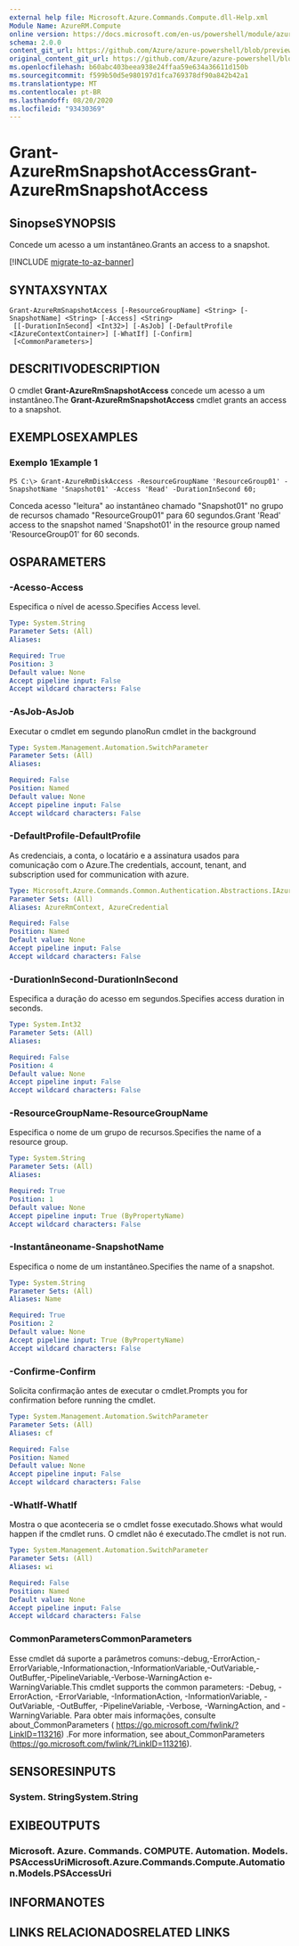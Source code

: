 ```yaml
---
external help file: Microsoft.Azure.Commands.Compute.dll-Help.xml
Module Name: AzureRM.Compute
online version: https://docs.microsoft.com/en-us/powershell/module/azurerm.compute/grant-azurermsnapshotaccess
schema: 2.0.0
content_git_url: https://github.com/Azure/azure-powershell/blob/preview/src/ResourceManager/Compute/Commands.Compute/help/Grant-AzureRmSnapshotAccess.md
original_content_git_url: https://github.com/Azure/azure-powershell/blob/preview/src/ResourceManager/Compute/Commands.Compute/help/Grant-AzureRmSnapshotAccess.md
ms.openlocfilehash: b60abc403beea938e24ffaa59e634a36611d150b
ms.sourcegitcommit: f599b50d5e980197d1fca769378df90a842b42a1
ms.translationtype: MT
ms.contentlocale: pt-BR
ms.lasthandoff: 08/20/2020
ms.locfileid: "93430369"
---
```

# <span data-ttu-id="0f2e2-101">Grant-AzureRmSnapshotAccess</span><span class="sxs-lookup"><span data-stu-id="0f2e2-101">Grant-AzureRmSnapshotAccess</span></span>

## <span data-ttu-id="0f2e2-102">Sinopse</span><span class="sxs-lookup"><span data-stu-id="0f2e2-102">SYNOPSIS</span></span>
<span data-ttu-id="0f2e2-103">Concede um acesso a um instantâneo.</span><span class="sxs-lookup"><span data-stu-id="0f2e2-103">Grants an access to a snapshot.</span></span>

[!INCLUDE [migrate-to-az-banner](../../includes/migrate-to-az-banner.md)]

## <span data-ttu-id="0f2e2-104">SYNTAX</span><span class="sxs-lookup"><span data-stu-id="0f2e2-104">SYNTAX</span></span>

```
Grant-AzureRmSnapshotAccess [-ResourceGroupName] <String> [-SnapshotName] <String> [-Access] <String>
 [[-DurationInSecond] <Int32>] [-AsJob] [-DefaultProfile <IAzureContextContainer>] [-WhatIf] [-Confirm]
 [<CommonParameters>]
```

## <span data-ttu-id="0f2e2-105">DESCRITIVO</span><span class="sxs-lookup"><span data-stu-id="0f2e2-105">DESCRIPTION</span></span>
<span data-ttu-id="0f2e2-106">O cmdlet **Grant-AzureRmSnapshotAccess** concede um acesso a um instantâneo.</span><span class="sxs-lookup"><span data-stu-id="0f2e2-106">The **Grant-AzureRmSnapshotAccess** cmdlet grants an access to a snapshot.</span></span>

## <span data-ttu-id="0f2e2-107">EXEMPLOS</span><span class="sxs-lookup"><span data-stu-id="0f2e2-107">EXAMPLES</span></span>

### <span data-ttu-id="0f2e2-108">Exemplo 1</span><span class="sxs-lookup"><span data-stu-id="0f2e2-108">Example 1</span></span>
```
PS C:\> Grant-AzureRmDiskAccess -ResourceGroupName 'ResourceGroup01' -SnapshotName 'Snapshot01' -Access 'Read' -DurationInSecond 60;
```

<span data-ttu-id="0f2e2-109">Conceda acesso "leitura" ao instantâneo chamado "Snapshot01" no grupo de recursos chamado "ResourceGroup01" para 60 segundos.</span><span class="sxs-lookup"><span data-stu-id="0f2e2-109">Grant 'Read' access to the snapshot named 'Snapshot01' in the resource group named 'ResourceGroup01' for 60 seconds.</span></span>

## <span data-ttu-id="0f2e2-110">OS</span><span class="sxs-lookup"><span data-stu-id="0f2e2-110">PARAMETERS</span></span>

### <span data-ttu-id="0f2e2-111">-Acesso</span><span class="sxs-lookup"><span data-stu-id="0f2e2-111">-Access</span></span>
<span data-ttu-id="0f2e2-112">Especifica o nível de acesso.</span><span class="sxs-lookup"><span data-stu-id="0f2e2-112">Specifies Access level.</span></span>

```yaml
Type: System.String
Parameter Sets: (All)
Aliases:

Required: True
Position: 3
Default value: None
Accept pipeline input: False
Accept wildcard characters: False
```

### <span data-ttu-id="0f2e2-113">-AsJob</span><span class="sxs-lookup"><span data-stu-id="0f2e2-113">-AsJob</span></span>
<span data-ttu-id="0f2e2-114">Executar o cmdlet em segundo plano</span><span class="sxs-lookup"><span data-stu-id="0f2e2-114">Run cmdlet in the background</span></span>

```yaml
Type: System.Management.Automation.SwitchParameter
Parameter Sets: (All)
Aliases:

Required: False
Position: Named
Default value: None
Accept pipeline input: False
Accept wildcard characters: False
```

### <span data-ttu-id="0f2e2-115">-DefaultProfile</span><span class="sxs-lookup"><span data-stu-id="0f2e2-115">-DefaultProfile</span></span>
<span data-ttu-id="0f2e2-116">As credenciais, a conta, o locatário e a assinatura usados para comunicação com o Azure.</span><span class="sxs-lookup"><span data-stu-id="0f2e2-116">The credentials, account, tenant, and subscription used for communication with azure.</span></span>

```yaml
Type: Microsoft.Azure.Commands.Common.Authentication.Abstractions.IAzureContextContainer
Parameter Sets: (All)
Aliases: AzureRmContext, AzureCredential

Required: False
Position: Named
Default value: None
Accept pipeline input: False
Accept wildcard characters: False
```

### <span data-ttu-id="0f2e2-117">-DurationInSecond</span><span class="sxs-lookup"><span data-stu-id="0f2e2-117">-DurationInSecond</span></span>
<span data-ttu-id="0f2e2-118">Especifica a duração do acesso em segundos.</span><span class="sxs-lookup"><span data-stu-id="0f2e2-118">Specifies access duration in seconds.</span></span>

```yaml
Type: System.Int32
Parameter Sets: (All)
Aliases:

Required: False
Position: 4
Default value: None
Accept pipeline input: False
Accept wildcard characters: False
```

### <span data-ttu-id="0f2e2-119">-ResourceGroupName</span><span class="sxs-lookup"><span data-stu-id="0f2e2-119">-ResourceGroupName</span></span>
<span data-ttu-id="0f2e2-120">Especifica o nome de um grupo de recursos.</span><span class="sxs-lookup"><span data-stu-id="0f2e2-120">Specifies the name of a resource group.</span></span>

```yaml
Type: System.String
Parameter Sets: (All)
Aliases:

Required: True
Position: 1
Default value: None
Accept pipeline input: True (ByPropertyName)
Accept wildcard characters: False
```

### <span data-ttu-id="0f2e2-121">-Instantâneoname</span><span class="sxs-lookup"><span data-stu-id="0f2e2-121">-SnapshotName</span></span>
<span data-ttu-id="0f2e2-122">Especifica o nome de um instantâneo.</span><span class="sxs-lookup"><span data-stu-id="0f2e2-122">Specifies the name of a snapshot.</span></span>

```yaml
Type: System.String
Parameter Sets: (All)
Aliases: Name

Required: True
Position: 2
Default value: None
Accept pipeline input: True (ByPropertyName)
Accept wildcard characters: False
```

### <span data-ttu-id="0f2e2-123">-Confirme</span><span class="sxs-lookup"><span data-stu-id="0f2e2-123">-Confirm</span></span>
<span data-ttu-id="0f2e2-124">Solicita confirmação antes de executar o cmdlet.</span><span class="sxs-lookup"><span data-stu-id="0f2e2-124">Prompts you for confirmation before running the cmdlet.</span></span>

```yaml
Type: System.Management.Automation.SwitchParameter
Parameter Sets: (All)
Aliases: cf

Required: False
Position: Named
Default value: None
Accept pipeline input: False
Accept wildcard characters: False
```

### <span data-ttu-id="0f2e2-125">-WhatIf</span><span class="sxs-lookup"><span data-stu-id="0f2e2-125">-WhatIf</span></span>
<span data-ttu-id="0f2e2-126">Mostra o que aconteceria se o cmdlet fosse executado.</span><span class="sxs-lookup"><span data-stu-id="0f2e2-126">Shows what would happen if the cmdlet runs.</span></span> <span data-ttu-id="0f2e2-127">O cmdlet não é executado.</span><span class="sxs-lookup"><span data-stu-id="0f2e2-127">The cmdlet is not run.</span></span>

```yaml
Type: System.Management.Automation.SwitchParameter
Parameter Sets: (All)
Aliases: wi

Required: False
Position: Named
Default value: None
Accept pipeline input: False
Accept wildcard characters: False
```

### <span data-ttu-id="0f2e2-128">CommonParameters</span><span class="sxs-lookup"><span data-stu-id="0f2e2-128">CommonParameters</span></span>
<span data-ttu-id="0f2e2-129">Esse cmdlet dá suporte a parâmetros comuns:-debug,-ErrorAction,-ErrorVariable,-Informationaction,-InformationVariable,-OutVariable,-OutBuffer,-PipelineVariable,-Verbose-WarningAction e-WarningVariable.</span><span class="sxs-lookup"><span data-stu-id="0f2e2-129">This cmdlet supports the common parameters: -Debug, -ErrorAction, -ErrorVariable, -InformationAction, -InformationVariable, -OutVariable, -OutBuffer, -PipelineVariable, -Verbose, -WarningAction, and -WarningVariable.</span></span> <span data-ttu-id="0f2e2-130">Para obter mais informações, consulte about_CommonParameters ( https://go.microsoft.com/fwlink/?LinkID=113216) .</span><span class="sxs-lookup"><span data-stu-id="0f2e2-130">For more information, see about_CommonParameters (https://go.microsoft.com/fwlink/?LinkID=113216).</span></span>

## <span data-ttu-id="0f2e2-131">SENSORES</span><span class="sxs-lookup"><span data-stu-id="0f2e2-131">INPUTS</span></span>

### <span data-ttu-id="0f2e2-132">System. String</span><span class="sxs-lookup"><span data-stu-id="0f2e2-132">System.String</span></span>

## <span data-ttu-id="0f2e2-133">EXIBE</span><span class="sxs-lookup"><span data-stu-id="0f2e2-133">OUTPUTS</span></span>

### <span data-ttu-id="0f2e2-134">Microsoft. Azure. Commands. COMPUTE. Automation. Models. PSAccessUri</span><span class="sxs-lookup"><span data-stu-id="0f2e2-134">Microsoft.Azure.Commands.Compute.Automation.Models.PSAccessUri</span></span>

## <span data-ttu-id="0f2e2-135">INFORMA</span><span class="sxs-lookup"><span data-stu-id="0f2e2-135">NOTES</span></span>

## <span data-ttu-id="0f2e2-136">LINKS RELACIONADOS</span><span class="sxs-lookup"><span data-stu-id="0f2e2-136">RELATED LINKS</span></span>

